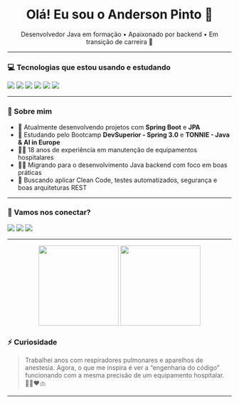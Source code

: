 <h1 align="center">Olá! Eu sou o Anderson Pinto 👋</h1>
<p align="center">
Desenvolvedor Java em formação • Apaixonado por backend • Em transição de carreira 🚀
</p>

---

### 💻 Tecnologias que estou usando e estudando
<p align="left">
  <img src="https://img.shields.io/badge/Java-ED8B00?style=for-the-badge&logo=openjdk&logoColor=white"/>
  <img src="https://img.shields.io/badge/Spring%20Boot-6DB33F?style=for-the-badge&logo=springboot&logoColor=white"/>
  <img src="https://img.shields.io/badge/H2%20Database-1A73E8?style=for-the-badge&logo=h2database&logoColor=white"/>
  <img src="https://img.shields.io/badge/JPA-59666C?style=for-the-badge"/>
  <img src="https://img.shields.io/badge/Postman-F76836?style=for-the-badge&logo=postman&logoColor=white"/>
  <img src="https://img.shields.io/badge/Git-F05032?style=for-the-badge&logo=git&logoColor=white"/>
</p>

---

### 🚀 Sobre mim

- 🔭 Atualmente desenvolvendo projetos com **Spring Boot** e **JPA**
- 🌱 Estudando pelo Bootcamp **DevSuperior - Spring 3.0** e **TONNIE - Java & AI in Europe**
- 👨‍🔧 18 anos de experiência em manutenção de equipamentos hospitalares
- 👨‍💻 Migrando para o desenvolvimento Java backend com foco em boas práticas
- 🎯 Buscando aplicar Clean Code, testes automatizados, segurança e boas arquiteturas REST

---

### 🤝 Vamos nos conectar?

<p>
  <a href="mailto:anderson.p20@gmail.com"><img src="https://img.shields.io/badge/Gmail-D14836?style=for-the-badge&logo=gmail&logoColor=white" /></a>
  <a href="https://www.linkedin.com/in/anderson-devjava/"><img src="https://img.shields.io/badge/LinkedIn-0A66C2?style=for-the-badge&logo=linkedin&logoColor=white" /></a>
  <a href="https://github.com/Anderson-431"><img src="https://img.shields.io/badge/GitHub-100000?style=for-the-badge&logo=github&logoColor=white"/></a>  
</p>

---

<p align="center">
  <img height="180em" src="https://github-readme-stats.vercel.app/api?username=Anderson-431&show_icons=true&theme=radical&include_all_commits=true&count_private=true"/>
  <img height="180em" src="https://github-readme-stats.vercel.app/api/top-langs/?username=Anderson-431&layout=compact&langs_count=7&theme=radical"/>
</p>

### ⚡ Curiosidade

> Trabalhei anos com respiradores pulmonares e aparelhos de anestesia. Agora, o que me inspira é ver a “engenharia do código” funcionando com a mesma precisão de um equipamento hospitalar. 👨‍💻❤️🫁

---






